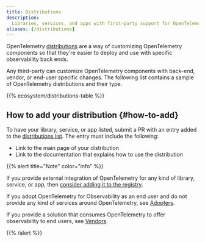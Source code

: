 ```yaml
---
title: Distributions
description:
  Libraries, services, and apps with first-party support for OpenTelemetry.
aliases: [/distributions]
---
```


OpenTelemetry [distributions](/docs/concepts/distributions/) are a way of
customizing OpenTelemetry components so that they're easier to deploy and use
with specific observability back ends.

Any third-party can customize OpenTelemetry components with back-end, vendor, or
end-user specific changes. The following list contains a sample of OpenTelemetry
distributions and their type.

{{% ecosystem/distributions-table %}}

## How to add your distribution {#how-to-add}

To have your library, service, or app listed, submit a PR with an entry added to
the
[distributions list](https://github.com/open-telemetry/opentelemetry.io/tree/main/data/ecosystem/distributions.yaml).
The entry must include the following:

- Link to the main page of your distribution
- Link to the documentation that explains how to use the distribution

{{% alert title="Note" color="info" %}}

If you provide external integration of OpenTelemetry for any kind of library,
service, or app, then
[consider adding it to the registry](/ecosystem/registry/adding).

If you adopt OpenTelemetry for Observability as an end user and do not provide
any kind of services around OpenTelemetry, see [Adopters](/ecosystem/adopters).

If you provide a solution that consumes OpenTelemetry to offer observability to
end users, see [Vendors](/ecosystem/vendors).

{{% /alert %}}
